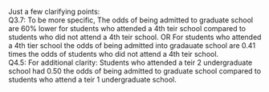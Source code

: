 Just a few clarifying points: <br>
Q3.7: To be more specific, The odds of being admitted to graduate school are 60% lower for students who attended a 4th teir school compared to students who did not attend a 4th teir school. OR For students who attended a 4th tier school the odds of being admitted into gradauate school are 0.41 times the odds of students who did not attend a 4th teir school. <br>
Q4.5: For additional clarity: Students who attended a teir 2 undergraduate school had 0.50 the odds of being admitted to graduate school compared to students who attend a teir 1 undergraduate school. <br>